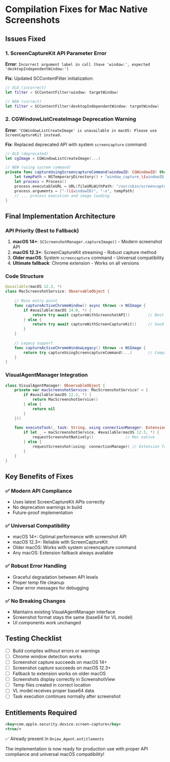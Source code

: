 # Compilation Fixes for Mac Native Screenshots

## Issues Fixed

### 1. ScreenCaptureKit API Parameter Error
**Error**: `Incorrect argument label in call (have 'window:', expected 'desktopIndependentWindow:')`

**Fix**: Updated SCContentFilter initialization:
```swift
// OLD (incorrect)
let filter = SCContentFilter(window: targetWindow)

// NEW (correct)
let filter = SCContentFilter(desktopIndependentWindow: targetWindow)
```

### 2. CGWindowListCreateImage Deprecation Warning
**Error**: `'CGWindowListCreateImage' is unavailable in macOS: Please use ScreenCaptureKit instead.`

**Fix**: Replaced deprecated API with system `screencapture` command:
```swift
// OLD (deprecated)
let cgImage = CGWindowListCreateImage(...)

// NEW (using system command)
private func captureUsingScreencaptureCommand(windowID: CGWindowID) throws -> NSImage {
    let tempPath = NSTemporaryDirectory() + "window_capture_\(windowID).png"
    let process = Process()
    process.executableURL = URL(fileURLWithPath: "/usr/sbin/screencapture")
    process.arguments = ["-l\(windowID)", "-x", tempPath]
    // ... process execution and image loading
}
```

## Final Implementation Architecture

### API Priority (Best to Fallback)
1. **macOS 14+**: `SCScreenshotManager.captureImage()` - Modern screenshot API
2. **macOS 12.3+**: ScreenCaptureKit streaming - Robust capture method  
3. **Older macOS**: System `screencapture` command - Universal compatibility
4. **Ultimate fallback**: Chrome extension - Works on all versions

### Code Structure
```swift
@available(macOS 12.3, *)
class MacScreenshotService: ObservableObject {
    
    // Main entry point
    func captureActiveChromeWindow() async throws -> NSImage {
        if #available(macOS 14.0, *) {
            return try await captureWithScreenshotAPI()        // Best
        } else {
            return try await captureWithScreenCaptureKit()     // Good
        }
    }
    
    // Legacy support
    func captureActiveChromeWindowLegacy() throws -> NSImage {
        return try captureUsingScreencaptureCommand(...)       // Compatible
    }
}
```

### VisualAgentManager Integration
```swift
class VisualAgentManager: ObservableObject {
    private var macScreenshotService: MacScreenshotService? = {
        if #available(macOS 12.3, *) {
            return MacScreenshotService()
        } else {
            return nil
        }
    }()
    
    func executeTask(_ task: String, using connectionManager: ExtensionConnectionManager) {
        if let _ = macScreenshotService, #available(macOS 12.3, *) {
            requestScreenshotNatively()              // Mac native
        } else {
            requestScreenshot(using: connectionManager) // Extension fallback
        }
    }
}
```

## Key Benefits of Fixes

### ✅ Modern API Compliance
- Uses latest ScreenCaptureKit APIs correctly
- No deprecation warnings in build
- Future-proof implementation

### ✅ Universal Compatibility  
- macOS 14+: Optimal performance with screenshot API
- macOS 12.3+: Reliable with ScreenCaptureKit
- Older macOS: Works with system screencapture command
- Any macOS: Extension fallback always available

### ✅ Robust Error Handling
- Graceful degradation between API levels
- Proper temp file cleanup
- Clear error messages for debugging

### ✅ No Breaking Changes
- Maintains existing VisualAgentManager interface
- Screenshot format stays the same (base64 for VL model)
- UI components work unchanged

## Testing Checklist

- [ ] Build compiles without errors or warnings
- [ ] Chrome window detection works
- [ ] Screenshot capture succeeds on macOS 14+
- [ ] Screenshot capture succeeds on macOS 12.3+
- [ ] Fallback to extension works on older macOS
- [ ] Screenshots display correctly in ScreenshotView
- [ ] Temp files created in correct location
- [ ] VL model receives proper base64 data
- [ ] Task execution continues normally after screenshot

## Entitlements Required
```xml
<key>com.apple.security.device.screen-capture</key>
<true/>
```
✅ Already present in `Oniew_Agent.entitlements`

The implementation is now ready for production use with proper API compliance and universal macOS compatibility!